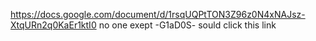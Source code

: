 https://docs.google.com/document/d/1rsqUQPtTON3Z96z0N4xNAJsz-XtqURn2q0KaEr1ktI0
no one exept -G1aD0S- sould click this link
